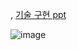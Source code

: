 [](), [기술 구현 ppt]((https://docs.google.com/presentation/d/1T9mGIZKxcgeYVZtToY4tJcPR75FeQlQvZ_ntFTNClyk/edit#slide=id.g3345c3b832a_0_62))







![image](https://github.com/user-attachments/assets/8a89cb5d-fe8b-498a-9761-39215ec872b6)
